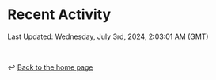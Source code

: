 # Recent Activity

<!--RECENT_ACTIVITY:start-->
<!--RECENT_ACTIVITY:end-->

<!--RECENT_ACTIVITY:last_update-->
Last Updated: Wednesday, July 3rd, 2024, 2:03:01 AM (GMT)
<!--RECENT_ACTIVITY:last_update_end-->

<br>

↩️ [Back to the home page](/README.md)
